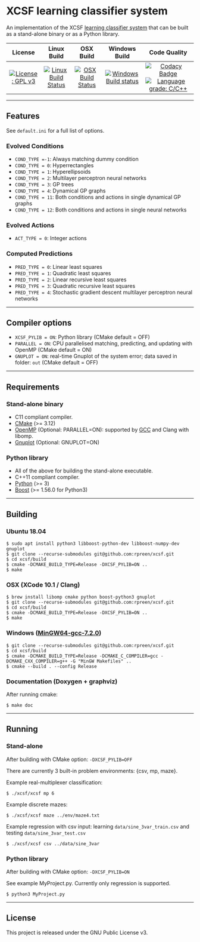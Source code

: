 # XCSF learning classifier system

An implementation of the XCSF [learning classifier system](https://en.wikipedia.org/wiki/Learning_classifier_system) that can be built as a stand-alone binary or as a Python library.

License|Linux Build|OSX Build|Windows Build|Code Quality
:--:|:--:|:--:|:--:|:--:
[![License: GPL v3](https://img.shields.io/badge/License-GPL%20v3-blue.svg)](http://www.gnu.org/licenses/gpl-3.0)|[![Linux Build Status](http://badges.herokuapp.com/travis/rpreen/xcsf?env=BADGE=linux&label=build&branch=master)](https://travis-ci.org/rpreen/xcsf)|[![OSX Build Status](http://badges.herokuapp.com/travis/rpreen/xcsf?env=BADGE=osx&label=build&branch=master)](https://travis-ci.org/rpreen/xcsf)|[![Windows Build status](https://ci.appveyor.com/api/projects/status/s4xge68jmlbam005?svg=true)](https://ci.appveyor.com/project/rpreen/xcsf)|[![Codacy Badge](https://api.codacy.com/project/badge/Grade/2213b9ad4e034482bf058d4598d1618b)](https://www.codacy.com/app/rpreen/xcsf)[![Language grade: C/C++](https://img.shields.io/lgtm/grade/cpp/g/rpreen/xcsf.svg?logo=lgtm&logoWidth=18)](https://lgtm.com/projects/g/rpreen/xcsf/context:cpp)

*******************************************************************************

## Features

See `default.ini` for a full list of options.

### Evolved Conditions

* `COND_TYPE =-1`: Always matching dummy condition
* `COND_TYPE = 0`: Hyperrectangles
* `COND_TYPE = 1`: Hyperellipsoids
* `COND_TYPE = 2`: Multilayer perceptron neural networks
* `COND_TYPE = 3`: GP trees
* `COND_TYPE = 4`: Dynamical GP graphs
* `COND_TYPE = 11`: Both conditions and actions in single dynamical GP graphs
* `COND_TYPE = 12`: Both conditions and actions in single neural networks

### Evolved Actions

* `ACT_TYPE = 0`: Integer actions

### Computed Predictions

* `PRED_TYPE = 0`: Linear least squares
* `PRED_TYPE = 1`: Quadratic least squares
* `PRED_TYPE = 2`: Linear recursive least squares
* `PRED_TYPE = 3`: Quadratic recursive least squares
* `PRED_TYPE = 4`: Stochastic gradient descent multilayer perceptron neural networks

*******************************************************************************

## Compiler options

* `XCSF_PYLIB = ON`: Python library (CMake default = OFF)
* `PARALLEL = ON`: CPU parallelised matching, predicting, and updating with OpenMP (CMake default = ON)
* `GNUPLOT = ON`: real-time Gnuplot of the system error; data saved in folder: `out` (CMake default = OFF)
  
*******************************************************************************

## Requirements

### Stand-alone binary
 
* C11 compliant compiler.
* [CMake](https://www.cmake.org "CMake") (>= 3.12)
* [OpenMP](https://www.openmp.org "OpenMP") (Optional: PARALLEL=ON): supported by [GCC](https://gcc.gnu.org "GCC") and Clang with libomp.
* [Gnuplot](https://www.gnuplot.info "Gnuplot") (Optional: GNUPLOT=ON)

### Python library
 
* All of the above for building the stand-alone executable.
* C++11 compliant compiler.
* [Python](https://www.python.org "Python") (>= 3)
* [Boost](https://www.boost.org "Boost") (>= 1.56.0 for Python3)

*******************************************************************************

## Building

### Ubuntu 18.04

```
$ sudo apt install python3 libboost-python-dev libboost-numpy-dev gnuplot
$ git clone --recurse-submodules git@github.com:rpreen/xcsf.git
$ cd xcsf/build
$ cmake -DCMAKE_BUILD_TYPE=Release -DXCSF_PYLIB=ON ..
$ make
```
 
### OSX (XCode 10.1 / Clang)

```
$ brew install libomp cmake python boost-python3 gnuplot
$ git clone --recurse-submodules git@github.com:rpreen/xcsf.git
$ cd xcsf/build
$ cmake -DCMAKE_BUILD_TYPE=Release -DXCSF_PYLIB=ON ..
$ make
```

### Windows ([MinGW64-gcc-7.2.0](http://mingw-w64.org "MinGW64-gcc-7.2.0"))

```
$ git clone --recurse-submodules git@github.com:rpreen/xcsf.git
$ cd xcsf/build
$ cmake -DCMAKE_BUILD_TYPE=Release -DCMAKE_C_COMPILER=gcc -DCMAKE_CXX_COMPILER=g++ -G "MinGW Makefiles" ..
$ cmake --build . --config Release
```

### Documentation (Doxygen + graphviz)

After running cmake:

```
$ make doc
```
 
*******************************************************************************

## Running

### Stand-alone

After building with CMake option: `-DXCSF_PYLIB=OFF`

There are currently 3 built-in problem environments: {csv, mp, maze}.

Example real-multiplexer classification:

```
$ ./xcsf/xcsf mp 6
```

Example discrete mazes:

```
$ ./xcsf/xcsf maze ../env/maze4.txt
```

Example regression with csv input: learning `data/sine_3var_train.csv` and testing `data/sine_3var_test.csv`

```
$ ./xcsf/xcsf csv ../data/sine_3var
```

### Python library

After building with CMake option: `-DXCSF_PYLIB=ON`

See example MyProject.py. Currently only regression is supported.

```
$ python3 MyProject.py
```

*******************************************************************************

## License

This project is released under the GNU Public License v3.
